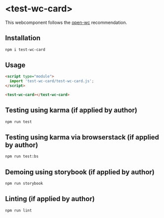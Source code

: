 # \<test-wc-card>

This webcomponent follows the [open-wc](https://github.com/open-wc/open-wc) recommendation.

## Installation
```bash
npm i test-wc-card
```

## Usage
```html
<script type="module">
  import 'test-wc-card/test-wc-card.js';
</script>

<test-wc-card></test-wc-card>
```

## Testing using karma (if applied by author)
```bash
npm run test
```

## Testing using karma via browserstack (if applied by author)
```bash
npm run test:bs
```

## Demoing using storybook (if applied by author)
```bash
npm run storybook
```

## Linting (if applied by author)
```bash
npm run lint
```
